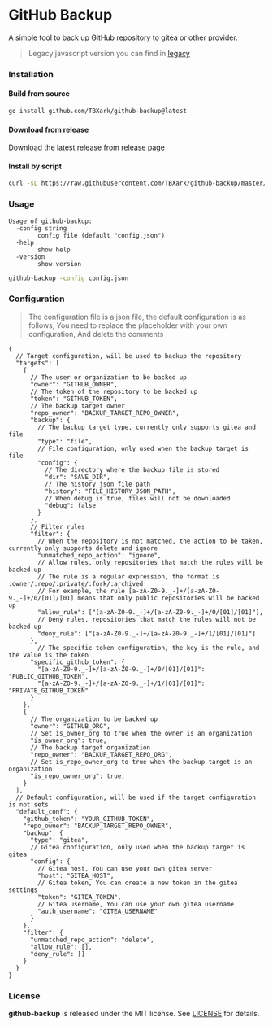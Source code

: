 # GitHub Backup

A simple tool to back up GitHub repository to gitea or other provider.

> Legacy javascript version you can find in [legacy](./legacy/)

### Installation

#### Build from source
```bash
go install github.com/TBXark/github-backup@latest
````

#### Download from release
Download the latest release from [release page](https://github.com/TBXark/github-backup/releases)

#### Install by script
```bash
curl -sL https://raw.githubusercontent.com/TBXark/github-backup/master/scripts/install.sh | bash
```

### Usage
```
Usage of github-backup:
  -config string
        config file (default "config.json")
  -help
        show help
  -version
        show version

```

```bash
github-backup -config config.json
```


### Configuration

> The configuration file is a json file, the default configuration is as follows, You need to replace the placeholder with your own configuration, And delete the comments
```json5
{
  // Target configuration, will be used to backup the repository
  "targets": [
    {
      // The user or organization to be backed up
      "owner": "GITHUB_OWNER",
      // The token of the repository to be backed up
      "token": "GITHUB_TOKEN",
      // The backup target owner
      "repo_owner": "BACKUP_TARGET_REPO_OWNER",
      "backup": {
        // The backup target type, currently only supports gitea and file
        "type": "file",
        // File configuration, only used when the backup target is file
        "config": {
          // The directory where the backup file is stored
          "dir": "SAVE_DIR",
          // The history json file path
          "history": "FILE_HISTORY_JSON_PATH",
          // When debug is true, files will not be downloaded
          "debug": false
        }
      },
      // Filter rules
      "filter": {
        // When the repository is not matched, the action to be taken, currently only supports delete and ignore
        "unmatched_repo_action": "ignore",
        // Allow rules, only repositories that match the rules will be backed up
        // The rule is a regular expression, the format is :owner/:repo/:private/:fork/:archived
        // For example, the rule [a-zA-Z0-9._-]+/[a-zA-Z0-9._-]+/0/[01]/[01] means that only public repositories will be backed up
        "allow_rule": ["[a-zA-Z0-9._-]+/[a-zA-Z0-9._-]+/0/[01]/[01]"],
        // Deny rules, repositories that match the rules will not be backed up
        "deny_rule": ["[a-zA-Z0-9._-]+/[a-zA-Z0-9._-]+/1/[01]/[01]"]
      },
        // The specific token configuration, the key is the rule, and the value is the token
      "specific_github_token": {
        "[a-zA-Z0-9._-]+/[a-zA-Z0-9._-]+/0/[01]/[01]": "PUBLIC_GITHUB_TOKEN", 
        "[a-zA-Z0-9._-]+/[a-zA-Z0-9._-]+/1/[01]/[01]": "PRIVATE_GITHUB_TOKEN"
      }
    },
    {
      // The organization to be backed up
      "owner": "GITHUB_ORG",
      // Set is_owner_org to true when the owner is an organization
      "is_owner_org": true,
      // The backup target organization 
      "repo_owner": "BACKUP_TARGET_REPO_ORG",
      // Set is_repo_owner_org to true when the backup target is an organization
      "is_repo_owner_org": true,
    }
  ],
  // Default configuration, will be used if the target configuration is not sets
  "default_conf": {
    "github_token": "YOUR_GITHUB_TOKEN",
    "repo_owner": "BACKUP_TARGET_REPO_OWNER",
    "backup": {
      "type": "gitea",
      // Gitea configuration, only used when the backup target is gitea
      "config": {
        // Gitea host, You can use your own gitea server
        "host": "GITEA_HOST",
        // Gitea token, You can create a new token in the gitea settings
        "token": "GITEA_TOKEN",
        // Gitea username, You can use your own gitea username
        "auth_username": "GITEA_USERNAME"
      }
    },
    "filter": {
      "unmatched_repo_action": "delete",
      "allow_rule": [],
      "deny_rule": []
    }
  }
}
```

### License

**github-backup** is released under the MIT license. See [LICENSE](LICENSE) for details.
